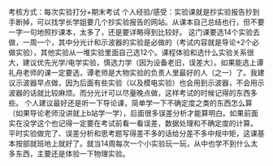 考核方式：每次实验打分+期末考试
个人经验/感受：实验课就是抄实验报告抄到手断掉，可以找学长学姐要几个抄实验报告的网站。从课本自己总结也行，但不要一字一句地照抄课本，太多了，还是要详略得到比较好。
这门课要选14个实验去做，一周一个，其中分光计和示波器的实验是必做的（考试内容就是导论+2个必做实验），其他实验从一堆实验里面自己选12个。课程体验和选什么实验关系很大，建议优先光学/电学实验，慎选力学（因为设备老旧，误差大）。如果能选上谭礼舟老师的课一定要选，谭老师是大物实验的负责人里最好的人（之一）了。我建议示波器早点做，因为后面有些实验（以及模电实验）也会用到示波器，不会用示波器的话就比较麻烦。而分光计可以尽量晚点做，这样考试的时候记得的东西多些。
个人建议最好还是听一下导论课，简单学一下不确定度之类的东西怎么算（如果导论老师没讲就上b站学一学），后面很多误差分析才能算明白。如果前面实在没学这个也记得一定要在考试前看一看误差，数据处理和不确定度的计算。
平时实验做完了、误差分析和思考题写得差不多的话给分差不多中规中矩，这课基本按部就班地上就好了。就当14周每次一个小实验玩一玩，从中也学不到什么太多东西，主要还是体验一下物理实验。